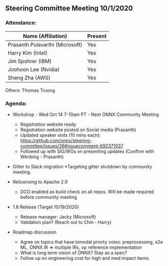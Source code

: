 ## Steering Committee Meeting 10/1/2020

### Attendance:

| Name (Affiliation)              | Present  |
| ------------------------------- | -------- |
| Prasanth Pulavarthi (Microsoft) |   Yes   |
| Harry Kim (Intel)               |   Yes   |
| Jim Spohrer (IBM)               |   Yes   |
| Joohoon Lee (Nvidia)            |   Yes   |
| Sheng Zha (AWS)                 |   Yes   |

Others: Thomas Truong

### Agenda:

* Workshop - Wed Oct 14 7-10am PT - Next ONNX Community Meeting
  * Registration website ready
  * Registration website posted on Social media (Prasanth) 
  * Updated speaker slots (10 mins each): https://github.com/onnx/steering-committee/issues/36#issuecomment-692371037
  * Followed up with SIG/WGs on presenting updates (Confirm with Wenbing - Prasanth) 


* Gitter to Slack migration
  *Targeting gitter shutdown by community meeting.

* Relicensing to Apache 2.0
  * DCO enabled as build check on all repos. Will be made required before community meeting
  
* 1.8 Release (Target 10/19/2020)
  * Release manager: Jacky (Microsoft)
  * Validation plan? (Reach out to Chin - Harry)
  
* Roadmap discussion
  * Agree on topics that have bimodal priorty votes: preprocessing, e2e ML, ONNX IR => multiple IRs, op reference implementation
  * What is long term vision of ONNX? Stay as a spec? 
  * Follow up on engineering cost for high and med impact items. 
  


